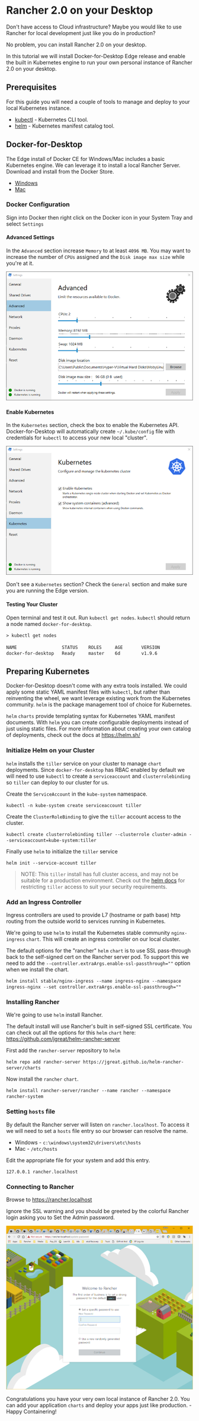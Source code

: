 # Rancher 2.0 on your Desktop 

Don't have access to Cloud infrastructure? Maybe you would like to use Rancher for local development just like you do in production? 

No problem, you can install Rancher 2.0 on your desktop.

In this tutorial we will install Docker-for-Desktop Edge release and enable the built in Kubernetes engine to run your own personal instance of Rancher 2.0 on your desktop.

## Prerequisites 

For this guide you will need a couple of tools to manage and deploy to your local Kubernetes instance.

* [kubectl](https://kubernetes.io/docs/tasks/tools/install-kubectl/) - Kubernetes CLI tool.
* [helm](https://docs.helm.sh/using_helm/#installing-helm) - Kubernetes manifest catalog tool.

## Docker-for-Desktop

The Edge install of Docker CE for Windows/Mac includes a basic Kubernetes engine. We can leverage it to install a local Rancher Server. Download and install from the Docker Store.

* [Windows](https://store.docker.com/editions/community/docker-ce-desktop-windows)
* [Mac](https://store.docker.com/editions/community/docker-ce-desktop-mac)

### Docker Configuration

Sign into Docker then right click on the Docker icon in your System Tray and select `Settings`

#### Advanced Settings

In the `Advanced` section increase `Memory` to at least `4096 MB`. You may want to increase the number of `CPUs` assigned and the `Disk image max size` while you're at it.

![advanced](docs/images/advanced.png)

#### Enable Kubernetes

In the `Kubernetes` section, check the box to enable the Kubernetes API. Docker-for-Desktop will automatically create `~/.kube/config` file with credentials for `kubectl` to access your new local "cluster".

![kubernetes](docs/images/kubernetes.png)

Don't see a `Kubernetes` section? Check the `General` section and make sure you are running the Edge version.

#### Testing Your Cluster

Open terminal and test it out. Run `kubectl get nodes`. `kubectl` should return a node named `docker-for-desktop`.

```
> kubectl get nodes

NAME                 STATUS    ROLES     AGE       VERSION
docker-for-desktop   Ready     master    6d        v1.9.6
```

## Preparing Kubernetes

Docker-for-Desktop doesn't come with any extra tools installed.  We could apply some static YAML manifest files with `kubectl`, but rather than reinventing the wheel, we want leverage existing work from the Kubernetes community.  `helm` is the package management tool of choice for Kubernetes.

`helm` `charts` provide templating syntax for Kubernetes YAML manifest documents. With `helm` you can create configurable deployments instead of just using static files. For more information about creating your own catalog of deployments, check out the docs at https://helm.sh/

### Initialize Helm on your Cluster

`helm` installs the `tiller` service on your cluster to manage `chart` deployments. Since `docker-for-desktop` has RBAC enabled by default we will need to use `kubectl` to create a `serviceaccount` and `clusterrolebinding` so `tiller` can deploy to our cluster for us.

Create the `ServiceAccount` in the `kube-system` namespace.

```
kubectl -n kube-system create serviceaccount tiller
```

Create the `ClusterRoleBinding` to give the `tiller` account access to the cluster.

```
kubectl create clusterrolebinding tiller --clusterrole cluster-admin --serviceaccount=kube-system:tiller
```

Finally use `helm` to initialize the `tiller` service

```
helm init --service-account tiller
```

> NOTE: This `tiller` install has full cluster access, and may not be suitable for a production environment. Check out the [helm docs](https://docs.helm.sh/using_helm/#role-based-access-control) for restricting `tiller` access to suit your security requirements.

### Add an Ingress Controller

Ingress controllers are used to provide L7 (hostname or path base) http routing from the outside world to services running in Kubernetes.

We're going to use `helm` to install the Kubernetes stable community `nginx-ingress` `chart`. This will create an ingress controller on our local cluster. 

The default options for the "rancher" `helm` `chart` is to use SSL pass-through back to the self-signed cert on the Rancher server pod. To support this we need to add the `--controller.extraArgs.enable-ssl-passthrough=""` option when we install the chart.

```
helm install stable/nginx-ingress --name ingress-nginx --namespace ingress-nginx --set controller.extraArgs.enable-ssl-passthrough=""
```

### Installing Rancher

We're going to use `helm` install Rancher.

The default install will use Rancher's built in self-signed SSL certificate.  You can check out all the options for this `helm` `chart` here: https://github.com/jgreat/helm-rancher-server

First add the `rancher-server` repository to `helm`

```
helm repo add rancher-server https://jgreat.github.io/helm-rancher-server/charts
```

Now install the `rancher` `chart`.

```
helm install rancher-server/rancher --name rancher --namespace rancher-system
```

### Setting `hosts` file

By default the Rancher server will listen on `rancher.localhost`. To access it we will need to set a `hosts` file entry so our browser can resolve the name.

* Windows - `c:\windows\system32\drivers\etc\hosts`
* Mac - `/etc/hosts`

Edit the appropriate file for your system and add this entry.

```
127.0.0.1 rancher.localhost
```

### Connecting to Rancher

Browse to https://rancher.localhost

Ignore the SSL warning and you should be greeted by the colorful Rancher login asking you to Set the Admin password.

![rancher](docs/images/rancher_login.png)

Congratulations you have your very own local instance of Rancher 2.0. You can add your application `charts` and deploy your apps just like production. - Happy Containering!

